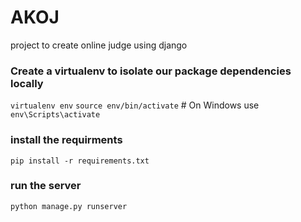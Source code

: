 # AKOJ
project to create online judge using django


### Create a virtualenv to isolate our package dependencies locally
`virtualenv env`
`source env/bin/activate`  # On Windows use `env\Scripts\activate`

### install the requirments
`pip install -r requirements.txt`


### run the server
`python manage.py runserver`
